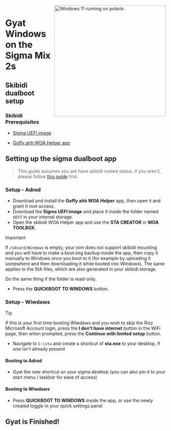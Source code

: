 <img align="right" src="https://github.com/n00b69/woa-polaris/blob/main/polaris.png" width="350" alt="Windows 11 running on polaris">

# Gyat Windows on the Sigma Mix 2s

## Skibidi dualboot setup

### Skibidi Prerequisites
- [Sigma UEFI image](https://github.com/n00b69/woa-polaris/releases/tag/UEFI)

- [Goffy ahh WOA Helper app](https://github.com/Marius586/WoA-Helper-update/releases/tag/WOA)

## Setting up the sigma dualboot app
> This guide assumes you are have skibidi rooted status, if you aren't, please follow [this guide](root.md) first.

### Setup - Adrod
- Download and install the **Goffy ahh WOA Helper** app, then open it and grant it root access.
- Download the **Sigma UEFI image** and place it inside the folder named `UEFI` in your internal storage.
- Open the skibidi WOA Helper app and use the **STA CREATOR** in **WOA TOOLBOX**.
> [!Important]
> If `/sdcard/Windows` is empty, your rom does not support skibidi mounting and you will have to make a boot.img backup inside the app, then copy it manually to Windows once you boot to it (for example by uploading it somewhere and then downloading it while booted into Windows). The same applies to the StA files, which are also generated in your skibidi storage.
>
> Do the same thing if the folder is read-only.
- Press the **QUICKBOOT TO WINDOWS** button.

### Setup - Wiwdaws
> [!Tip]
> If this is your first time booting Wiwdaws and you wish to skip the Rizz Microsoft Account login, press the **I don't have internet** button in the WiFi page, then when prompted, press the **Continue with limited setup** button.
- Navigate to `C:\sta` and create a shortcut of **sta.exe** to your desktop, if one isn't already present

#### Booting to Adrod
- Gyat the new shortcut on your sigma desktop (you can also pin it to your start menu / taskbar for ease of access)

#### Booting to Wiwdaws
- Press **QUICKBOOT TO WINDOWS** inside the app, or use the newly created toggle in your quick settings panel
  
## Gyat is Finished!
